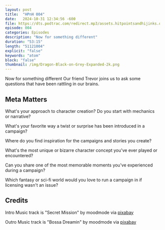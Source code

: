 ```yaml
---
layout: post
title:  "HPnH 004"
date:   2024-10-31 12:34:56 -600
file: https://dts.podtrac.com/redirect.mp3/assets.hitpointsandhijinks.quest/hpnh004.mp3
episode: 004
categories: Episodes
description: "Now for something different"
duration: "53:15"
length: "51121004"
explicit: "false"
keywords: "atom"
block: "false"
thumbnail: /img/Dragon-Black-on-Grey-Expanded-2k.png
---
```


Now for something different
Our friend Trevor joins us to ask some questions that have been rattling in our brains.

<!--more-->

## Meta Matters

What's your approach to character creation? Do you start with mechanics or narrative?

What's your favorite way a twist or surprise has been introduced in a campaign?

Where do you find inspiration for the campaigns and stories you create?

What's the most unique or bizarre character concept you've ever played or encountered?

Can you share one of the most memorable moments you've experienced during a campaign?

Which fantasy or sci-fi world would you love to run a campaign in if licensing wasn't an issue?

## Credits

Intro Music track is "Secret Mission" by moodmode via <a href="https://pixabay.com/music/secret-mission-201746/">pixabay</a>

Outro Music track is "Bossa Dreamin" by moodmode via <a href="https://pixabay.com/music/bossa-nova-bossa-dreamin-201748/">pixabay</a>
